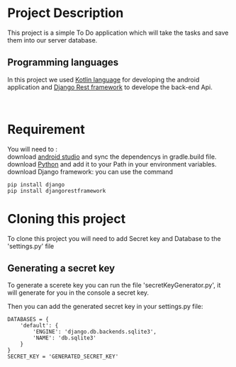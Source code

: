 # Project Description
This project is a simple To Do application which will take the tasks and save them into our server database.

## Programming languages
In this project we used [Kotlin language](https://developer.android.com/kotlin) for developing the android application and [Django Rest framework](https://www.django-rest-framework.org/) to develope  the back-end Api.

<br>

# Requirement
You will need to :<br>
  download [android studio](https://developer.android.com/studio) and sync the dependencys in gradle.build file.<br>
  download [Python](https://www.python.org/downloads/) and add it to your Path in your environment variables.<br>
  download Django framework: you can use the command<br>
```
pip install django
pip install djangorestframework
```
  

# Cloning this project
To clone this project you will need to add Secret key and Database to the 'settings.py' file

## Generating a secret key
To generate a scerete key you can run the file 'secretKeyGenerator.py', it will generate for you in the console a secret key.


Then you can add the generated secret key in your settings.py file:
```
DATABASES = {
    'default': {
        'ENGINE': 'django.db.backends.sqlite3',
        'NAME': 'db.sqlite3'
    }
}
SECRET_KEY = 'GENERATED_SECRET_KEY'
